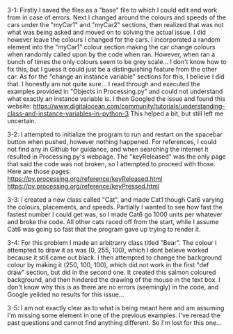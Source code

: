 3-1:
Firstly I saved the files as a "base" file to which I could edit and work from in case of errors.
Next I changed around the colours and speeds of the cars under the "myCar1" and "myCar2" sections, then realized that was not what was being asked and moved on to solving the actual issue. I did however leave the colours I changed for the cars.
I incorporated a random element into the "myCar1" colour section making the car change colours when randomly called upon by the code when ran. However, when ran a bunch of times the only colours seem to be grey scale... I don't know how to fix this, but I guess it could just be a distinguishing feature from the other car.
As for the "change an instance variable"  sections for this, I believe I did that. I honestly am not quite sure... I read through and executed the examples provided in "Objects in Processing.py" and could not understand what exactly an instance variable is. I then Googled the issue and found this website:
https://www.digitalocean.com/community/tutorials/understanding-class-and-instance-variables-in-python-3
This helped a bit, but still left me uncertain.

3-2:
I attempted to initialize the program to run and restart on the spacebar button when pushed, however nothing happened. For references, I could not find any in Github for guidance, and when searching the internet it resulted in Processing.py's webpage. The "keyReleased" was the only page that said the code was not broken, so I attempted to proceed with those. Here are those pages:
https://py.processing.org/reference/keyReleased.html
https://py.processing.org/reference/keyPressed.html

3-3:
I created a new class called "Cat", and made Cat1 though Cat6 varying the colours, placements, and speeds. Partially I wanted to see how fast the fastest number I could get was, so I made Cat6 go 1000 units per whatever and broke the code. All other cats raced off from the start, while I assume Cat6 was going so fast that the program gave up trying to render it.

3-4:
For this problem I made an arbitrarry class titled "Bear". The colour I attempted to draw it as was (0, 255, 100), which I dont believe worked because it still came out black. I then attempted to change the background colour by making it (250, 100, 100), which did not work in the first "def draw" section, but did in the second one. It created this salmon coloured background, and then hindered the drawing of the mouse in the text box. I don't know why this is as there are no errors (seemingly) in the code, and Google yeilded no results for this issue...

3-5:
I am not exactly clear as to what is being meant here and am assuming I'm missing some element in one of the previous examples. I've reread the past questions and cannot find anything different. So I'm lost for this one...